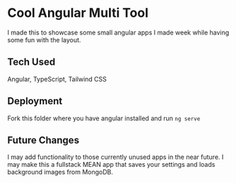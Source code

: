 # Cool Angular Multi Tool
I made this to showcase some small angular apps I made week while having some fun with the layout. 

## Tech Used

Angular, TypeScript, Tailwind CSS

## Deployment

Fork this folder where you have angular installed and run `ng serve` 

## Future Changes

I may add functionality to those currently unused apps in the near future. 
I may make this a fullstack MEAN app that saves your settings and loads background images from MongoDB.
